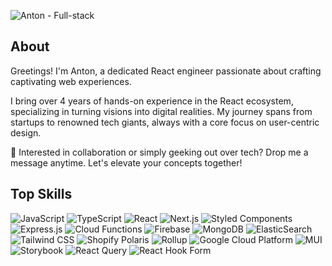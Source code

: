 ![Anton - Full-stack](https://github.com/vintagecapacitor/vintagecapacitor/assets/164022817/d8d90815-a6eb-4eed-8413-254bff78bb4b)
## About

Greetings! I'm Anton, a dedicated React engineer passionate about crafting captivating web experiences.

I bring over 4 years of hands-on experience in the React ecosystem, specializing in turning visions into digital realities. My journey spans from startups to renowned tech giants, always with a core focus on user-centric design.

📩 Interested in collaboration or simply geeking out over tech? Drop me a message anytime. Let's elevate your concepts together!

## Top Skills
![JavaScript](https://img.shields.io/badge/-JavaScript-F7DF1E?style=flat&logo=javascript&logoColor=black)
![TypeScript](https://img.shields.io/badge/-TypeScript-007ACC?style=flat&logo=typescript&logoColor=white)
![React](https://img.shields.io/badge/-React-61DAFB?style=flat&logo=react&logoColor=white)
![Next.js](https://img.shields.io/badge/-Next.js-000000?style=flat&logo=next.js&logoColor=white)
![Styled Components](https://img.shields.io/badge/-Styled_Components-DB7093?style=flat&logo=styled-components&logoColor=white)
![Express.js](https://img.shields.io/badge/-Express.js-000000?style=flat&logo=express&logoColor=white)
![Cloud Functions](https://img.shields.io/badge/-Cloud_Functions-4285F4?style=flat&logo=google-cloud&logoColor=white)
![Firebase](https://img.shields.io/badge/-Firebase-FFCA28?style=flat&logo=firebase&logoColor=black)
![MongoDB](https://img.shields.io/badge/-MongoDB-47A248?style=flat&logo=mongodb&logoColor=white)
![ElasticSearch](https://img.shields.io/badge/-ElasticSearch-005571?style=flat&logo=elasticsearch&logoColor=white)
![Tailwind CSS](https://img.shields.io/badge/-Tailwind_CSS-38B2AC?style=flat&logo=tailwind-css&logoColor=white)
![Shopify Polaris](https://img.shields.io/badge/-Shopify_Polaris-96BF48?style=flat&logo=shopify&logoColor=white)
![Rollup](https://img.shields.io/badge/-Rollup-EC4A3F?style=flat&logo=rollup.js&logoColor=white)
![Google Cloud Platform](https://img.shields.io/badge/-Google_Cloud_Platform-4285F4?style=flat&logo=google-cloud&logoColor=white)
![MUI](https://img.shields.io/badge/-MUI-0081CB?style=flat&logo=material-ui&logoColor=white)
![Storybook](https://img.shields.io/badge/-Storybook-FF4785?style=flat&logo=storybook&logoColor=white)
![React Query](https://img.shields.io/badge/-React_Query-FF4154?style=flat&logo=react-query&logoColor=white)
![React Hook Form](https://img.shields.io/badge/-React_Hook_Form-48BB78?style=flat&logo=react&logoColor=white)
